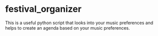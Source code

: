 # festival_organizer
This is a useful python script that looks into your music preferences and helps to create an agenda based on your music preferences.
